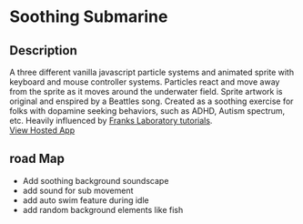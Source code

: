 # Soothing Submarine

## Description
A  three different vanilla javascript particle systems and animated sprite with keyboard and mouse controller systems.  Particles react and move away from the sprite as it moves around the underwater field.  Sprite artwork is original and enspired by a Beattles song. Created as a soothing exercise for folks with dopamine seeking behaviors, such as ADHD, Autism spectrum, etc. Heavily influenced by [Franks Laboratory tutorials](https://www.youtube.com/@Frankslaboratory).<br>
[View Hosted App](https://apps4everyone.tech/apps/sub-swim/index.html)

## road Map

- Add soothing background soundscape
- add sound for sub movement
- add auto swim feature during idle
- add random background elements like fish


